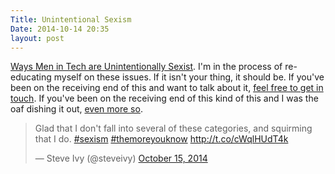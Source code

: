 ```yaml
---
Title: Unintentional Sexism
Date: 2014-10-14 20:35
layout: post
---
```


[Ways Men in Tech are Unintentionally Sexist](http://notapattern.net/2014/10/14/ways-men-in-tech-are-unintentionally-sexist/). I'm in the process of re-educating myself on these issues. If it isn't your thing, it should be. If you've been on the receiving end of this and want to talk about it, <a href="mail:steveivy@gmail.com">feel free to get in touch</a>. If you've been on the receiving end of this kind of this and I was the oaf dishing it out, <a href="mail:steveivy@gmail.com">even more so</a>.

<blockquote class="twitter-tweet" data-partner="tweetdeck"><p>Glad that I don&#39;t fall into several of these categories, and squirming that I do. <a href="https://twitter.com/hashtag/sexism?src=hash">#sexism</a> <a href="https://twitter.com/hashtag/themoreyouknow?src=hash">#themoreyouknow</a> <a href="http://t.co/cWqlHUdT4k">http://t.co/cWqlHUdT4k</a></p>&mdash; Steve Ivy (@steveivy) <a href="https://twitter.com/steveivy/status/522231580677648386">October 15, 2014</a></blockquote>
<script async src="//platform.twitter.com/widgets.js" charset="utf-8"></script>